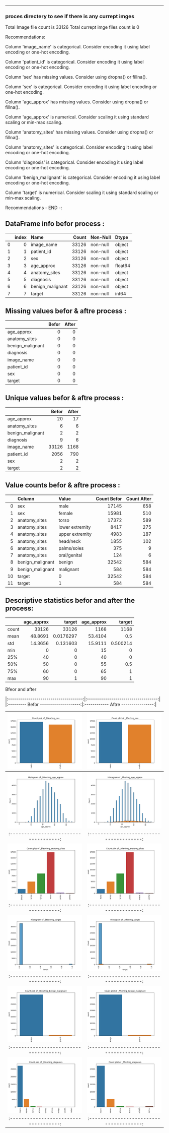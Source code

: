 
 ------------  -----------------  --------------   --------------

 ### proces directery to see if there is any currept imges
 
 Total Image file count is 33126 
 Total currept imge files count is 0


 Recommendations:
 
  Column 'image_name' is categorical. Consider encoding it using label encoding or one-hot encoding.
 
  Column 'patient_id' is categorical. Consider encoding it using label encoding or one-hot encoding.
 
  Column 'sex' has missing values. Consider using dropna() or fillna().
 
  Column 'sex' is categorical. Consider encoding it using label encoding or one-hot encoding.
 
  Column 'age_approx' has missing values. Consider using dropna() or fillna().
 
  Column 'age_approx' is numerical. Consider scaling it using standard scaling or min-max scaling.
 
  Column 'anatomy_sites' has missing values. Consider using dropna() or fillna().
 
  Column 'anatomy_sites' is categorical. Consider encoding it using label encoding or one-hot encoding.
 
  Column 'diagnosis' is categorical. Consider encoding it using label encoding or one-hot encoding.
 
  Column 'benign_malignant' is categorical. Consider encoding it using label encoding or one-hot encoding.
 
  Column 'target' is numerical. Consider scaling it using standard scaling or min-max scaling.

 Recommendations - END -:

 ## DataFrame info befor process :
|    |   index | Name             |   Count | Non-Null   | Dtype   |
|---:|--------:|:-----------------|--------:|:-----------|:--------|
|  0 |       0 | image_name       |   33126 | non-null   | object  |
|  1 |       1 | patient_id       |   33126 | non-null   | object  |
|  2 |       2 | sex              |   33126 | non-null   | object  |
|  3 |       3 | age_approx       |   33126 | non-null   | float64 |
|  4 |       4 | anatomy_sites    |   33126 | non-null   | object  |
|  5 |       5 | diagnosis        |   33126 | non-null   | object  |
|  6 |       6 | benign_malignant |   33126 | non-null   | object  |
|  7 |       7 | target           |   33126 | non-null   | int64   |



 ## Missing values befor & aftre  process :
|                  |   Befor |   After |
|:-----------------|--------:|--------:|
| age_approx       |       0 |       0 |
| anatomy_sites    |       0 |       0 |
| benign_malignant |       0 |       0 |
| diagnosis        |       0 |       0 |
| image_name       |       0 |       0 |
| patient_id       |       0 |       0 |
| sex              |       0 |       0 |
| target           |       0 |       0 |



 ## Unique values befor & aftre  process :
|                  |   Befor |   After |
|:-----------------|--------:|--------:|
| age_approx       |      20 |      17 |
| anatomy_sites    |       6 |       6 |
| benign_malignant |       2 |       2 |
| diagnosis        |       9 |       6 |
| image_name       |   33126 |    1168 |
| patient_id       |    2056 |     790 |
| sex              |       2 |       2 |
| target           |       2 |       2 |



 ## Value counts befor & aftre  process :
|    | Column           | Value           |   Count Befor |   Count After |
|---:|:-----------------|:----------------|--------------:|--------------:|
|  0 | sex              | male            |         17145 |           658 |
|  1 | sex              | female          |         15981 |           510 |
|  2 | anatomy_sites    | torso           |         17372 |           589 |
|  3 | anatomy_sites    | lower extremity |          8417 |           275 |
|  4 | anatomy_sites    | upper extremity |          4983 |           187 |
|  5 | anatomy_sites    | head/neck       |          1855 |           102 |
|  6 | anatomy_sites    | palms/soles     |           375 |             9 |
|  7 | anatomy_sites    | oral/genital    |           124 |             6 |
|  8 | benign_malignant | benign          |         32542 |           584 |
|  9 | benign_malignant | malignant       |           584 |           584 |
| 10 | target           | 0               |         32542 |           584 |
| 11 | target           | 1               |           584 |           584 |



 ## Descriptive statistics befor and after the process:
|       |   age_approx |        target |   age_approx |      target |
|:------|-------------:|--------------:|-------------:|------------:|
| count |   33126      | 33126         |    1168      | 1168        |
| mean  |      48.8691 |     0.0176297 |      53.4104 |    0.5      |
| std   |      14.3656 |     0.131603  |      15.9111 |    0.500214 |
| min   |       0      |     0         |      15      |    0        |
| 25%   |      40      |     0         |      40      |    0        |
| 50%   |      50      |     0         |      55      |    0.5      |
| 75%   |      60      |     0         |      65      |    1        |
| max   |      90      |     1         |      90      |    1        |


Bfeor and after 

|:-------------------------------------:|:-----------------------------------:|
|:---------  Befor --------------------:|:------------ Aftre ----------------:|

| ![Befor](media//Count_plot_of_BfeorImg_sex.png) | ![After](media//Count_plot_of_AfterImg_sex.png)|
|:------------------------------------:|:--------------------------------------:|
| ![Befor](media//Histogram_of_BfeorImg_age_approx.png) | ![After](media//Histogram_of_AfterImg_age_approx.png)|
|:------------------------------------:|:--------------------------------------:|
| ![Befor](media//Count_plot_of_BfeorImg_anatomy_sites.png) | ![After](media//Count_plot_of_AfterImg_anatomy_sites.png)|
|:------------------------------------:|:--------------------------------------:|
| ![Befor](media//Histogram_of_BfeorImg_target.png) | ![After](media//Histogram_of_AfterImg_target.png)|
|:------------------------------------:|:--------------------------------------:|
| ![Befor](media//Count_plot_of_BfeorImg_benign_malignant.png) | ![After](media//Count_plot_of_AfterImg_benign_malignant.png)|
|:------------------------------------:|:--------------------------------------:|
| ![Befor](media//Count_plot_of_BfeorImg_diagnosis.png) | ![After](media//Count_plot_of_AfterImg_diagnosis.png)|
|:------------------------------------:|:--------------------------------------:|



